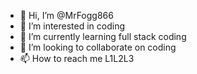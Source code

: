 - 👋 Hi, I’m @MrFogg866
- 👀 I’m interested in coding
- 🌱 I’m currently learning full stack coding
- 💞️ I’m looking to collaborate on coding
- 📫 How to reach me L1L2L3

<!---
MrFogg866/MrFogg866 is a ✨ special ✨ repository because its `README.md` (this file) appears on your GitHub profile.
You can click the Preview link to take a look at your changes.
--->
